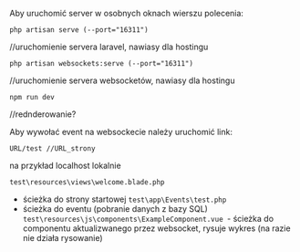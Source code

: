 Aby uruchomić server w osobnych oknach wierszu polecenia:
```
php artisan serve (--port="16311")
```
//uruchomienie servera laravel, nawiasy dla hostingu
```
php artisan websockets:serve (--port="16311")
```
//uruchomienie servera websocketów, nawiasy dla hostingu
```
npm run dev
```
//rednderowanie?

Aby wywołać event na websockecie należy uruchomić link:
```
URL/test //URL_strony
``` 
na przykład localhost lokalnie

```
test\resources\views\welcome.blade.php 
```
- ścieżka do strony startowej
``` test\app\Events\test.php ``` 
- ścieżka do eventu (pobranie danych z bazy SQL)
```test\resources\js\components\ExampleComponent.vue ```- ścieżka do componentu 
aktualizwanego przez websocket, rysuje wykres (na razie nie działa rysowanie)
